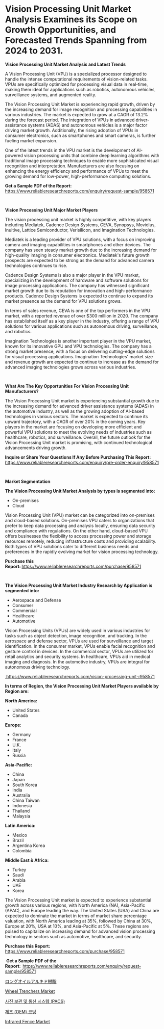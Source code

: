 <p><h1>Vision Processing Unit Market Analysis Examines its Scope on Growth Opportunities, and Forecasted Trends Spanning from 2024 to 2031.</h1></p><p><strong>Vision Processing Unit Market Analysis and Latest Trends</strong></p>
<p><p>A Vision Processing Unit (VPU) is a specialized processor designed to handle the intense computational requirements of vision-related tasks. VPUs are specifically optimized for processing visual data in real-time, making them ideal for applications such as robotics, autonomous vehicles, surveillance systems, and augmented reality.</p><p>The Vision Processing Unit Market is experiencing rapid growth, driven by the increasing demand for image recognition and processing capabilities in various industries. The market is expected to grow at a CAGR of 13.2% during the forecast period. The integration of VPUs in advanced driver-assistance systems (ADAS) and autonomous vehicles is a major factor driving market growth. Additionally, the rising adoption of VPUs in consumer electronics, such as smartphones and smart cameras, is further fueling market expansion.</p><p>One of the latest trends in the VPU market is the development of AI-powered vision processing units that combine deep learning algorithms with traditional image processing techniques to enable more sophisticated visual recognition and interpretation. Manufacturers are also focusing on enhancing the energy efficiency and performance of VPUs to meet the growing demand for low-power, high-performance computing solutions.</p></p>
<p><strong>Get a Sample PDF of the Report:&nbsp;</strong> <a href="https://www.reliableresearchreports.com/enquiry/request-sample/958571">https://www.reliableresearchreports.com/enquiry/request-sample/958571</a></p>
<p>&nbsp;</p>
<p><strong>Vision Processing Unit Major Market Players</strong></p>
<p><p>The vision processing unit market is highly competitive, with key players including Mediatek, Cadence Design Systems, CEVA, Synopsys, Movidius, Inuitive, Lattice Semiconductor, Verisilicon, and Imagination Technologies. </p><p>Mediatek is a leading provider of VPU solutions, with a focus on improving camera and imaging capabilities in smartphones and other devices. The company has seen steady market growth due to the increasing demand for high-quality imaging in consumer electronics. Mediatek's future growth prospects are expected to be strong as the demand for advanced camera technologies continues to rise.</p><p>Cadence Design Systems is also a major player in the VPU market, specializing in the development of hardware and software solutions for image processing applications. The company has witnessed significant market growth due to its reputation for innovation and high-performance products. Cadence Design Systems is expected to continue to expand its market presence as the demand for VPU solutions grows.</p><p>In terms of sales revenue, CEVA is one of the top performers in the VPU market, with a reported revenue of over $300 million in 2020. The company has established itself as a key player in the industry, offering a range of VPU solutions for various applications such as autonomous driving, surveillance, and robotics.</p><p>Imagination Technologies is another important player in the VPU market, known for its innovative GPU and VPU technologies. The company has a strong market presence, with a focus on delivering cutting-edge solutions for visual processing applications. Imagination Technologies' market size and revenue growth are expected to continue to increase as the demand for advanced imaging technologies grows across various industries.</p></p>
<p>&nbsp;</p>
<p><strong>What Are The Key Opportunities For Vision Processing Unit Manufacturers?</strong></p>
<p><p>The Vision Processing Unit market is experiencing substantial growth due to the increasing demand for advanced driver assistance systems (ADAS) in the automotive industry, as well as the growing adoption of AI-based technologies in various sectors. The market is expected to continue its upward trajectory, with a CAGR of over 20% in the coming years. Key players in the market are focusing on developing more efficient and powerful VPU solutions to meet the evolving needs of industries such as healthcare, robotics, and surveillance. Overall, the future outlook for the Vision Processing Unit market is promising, with continued technological advancements driving growth.</p></p>
<p><strong>Inquire or Share Your Questions If Any Before Purchasing This Report:</strong> <a href="https://www.reliableresearchreports.com/enquiry/pre-order-enquiry/958571">https://www.reliableresearchreports.com/enquiry/pre-order-enquiry/958571</a></p>
<p>&nbsp;</p>
<p><strong>Market Segmentation</strong></p>
<p><strong>The Vision Processing Unit Market Analysis by types is segmented into:</strong></p>
<p><ul><li>On-premises</li><li>Cloud</li></ul></p>
<p><p>Vision Processing Unit (VPU) market can be categorized into on-premises and cloud-based solutions. On-premises VPU caters to organizations that prefer to keep data processing and analysis locally, ensuring data security and compliance with regulations. On the other hand, cloud-based VPU offers businesses the flexibility to access processing power and storage resources remotely, reducing infrastructure costs and providing scalability. Both types of VPU solutions cater to different business needs and preferences in the rapidly evolving market for vision processing technology.</p></p>
<p><strong>Purchase this Report:&nbsp;</strong><a href="https://www.reliableresearchreports.com/purchase/958571">https://www.reliableresearchreports.com/purchase/958571</a></p>
<p>&nbsp;</p>
<p><strong>The Vision Processing Unit Market Industry Research by Application is segmented into:</strong></p>
<p><ul><li>Aerospace and Defense</li><li>Consumer</li><li>Commercial</li><li>Healthcare</li><li>Automotive</li></ul></p>
<p><p>Vision Processing Units (VPUs) are widely used in various industries for tasks such as object detection, image recognition, and tracking. In the aerospace and defense sector, VPUs are used for surveillance and target identification. In the consumer market, VPUs enable facial recognition and gesture control in devices. In the commercial sector, VPUs are utilized for retail analytics and security systems. In healthcare, VPUs aid in medical imaging and diagnosis. In the automotive industry, VPUs are integral for autonomous driving technology.</p></p>
<p><a href="https://www.reliableresearchreports.com/vision-processing-unit-r958571">&nbsp;https://www.reliableresearchreports.com/vision-processing-unit-r958571</a></p>
<p><strong>In terms of Region, the Vision Processing Unit Market Players available by Region are:</strong></p>
<p>
    <p> <strong> North America: </strong>
        <ul>
            <li>United States</li>
            <li>Canada</li>
        </ul>
        </p> 
    <p> <strong> Europe: </strong>
        <ul>
            <li>Germany</li>
            <li>France</li>
            <li>U.K.</li>
            <li>Italy</li>
            <li>Russia</li>
        </ul>
        </p> 
    <p> <strong> Asia-Pacific: </strong>
        <ul>
            <li>China</li>
            <li>Japan</li>
            <li>South Korea</li>
            <li>India</li>
            <li>Australia</li>
            <li>China Taiwan</li>
            <li>Indonesia</li>
            <li>Thailand</li>
            <li>Malaysia</li>
        </ul>
        </p> 
    <p> <strong> Latin America: </strong>
        <ul>
            <li>Mexico</li>
            <li>Brazil</li>
            <li>Argentina Korea</li>
            <li>Colombia</li>
        </ul>
        </p> 
    <p> <strong> Middle East & Africa: </strong>
        <ul>
            <li>Turkey</li>
            <li>Saudi</li>
            <li>Arabia</li>
            <li>UAE</li>
            <li>Korea</li>
        </ul>
    </p>
    </p>
<p><p>The Vision Processing Unit market is expected to experience substantial growth across various regions, with North America (NA), Asia-Pacific (APAC), and Europe leading the way. The United States (USA) and China are expected to dominate the market in terms of market share percentage valuation, with North America leading at 35%, followed by China at 30%, Europe at 20%, USA at 10%, and Asia-Pacific at 5%. These regions are poised to capitalize on increasing demand for advanced vision processing technology in sectors such as automotive, healthcare, and security.</p></p>
<p><strong>Purchase this Report: </strong><a href="https://www.reliableresearchreports.com/purchase/958571">https://www.reliableresearchreports.com/purchase/958571</a></p>
<p>&nbsp;<strong>Get a Sample PDF of the Report:&nbsp;&nbsp;</strong><a href="https://www.reliableresearchreports.com/enquiry/request-sample/958571">https://www.reliableresearchreports.com/enquiry/request-sample/958571</a></p>
<p><strong></strong></p>
<p><p><a href="https://github.com/DeonBoer2023/Market-Research-Report-List-2/blob/main/234814968901.md">ロングオイルアルキド樹脂</a></p><p><a href="https://medium.com/@benjamin.kelly9076/deep-dive-into-the-wheel-trenchers-market-itstrends-market-segmentation-and-competitive-cbbecdfa2467">Wheel Trenchers Market</a></p><p><a href="https://github.com/bvubpqd5241630/Market-Research-Report-List-4/blob/main/715341286110.md">사진 보관 및 통신 시스템 (PACS)</a></p><p><a href="https://github.com/ThomasElmes2022/Market-Research-Report-List-2/blob/main/850636786109.md">제조 (OEM) 코팅</a></p><p><a href="https://medium.com/@valeriecruz61/global-infrared-fence-market-trends-insights-into-growth-opportunities-and-challenges-forecasted-76d63bb76fb5">Infrared Fence Market</a></p></p>